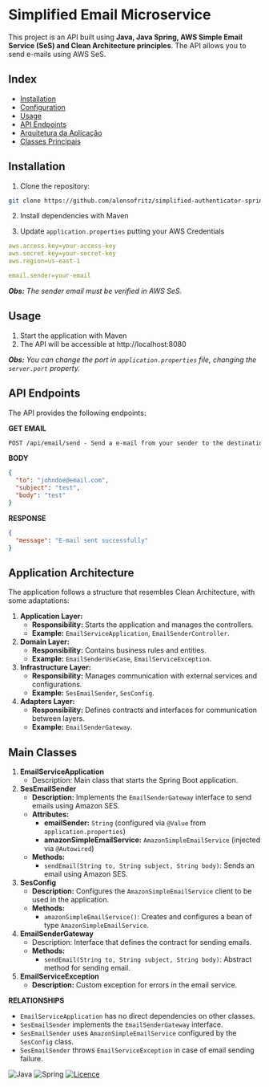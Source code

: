 # Simplified Email Microservice

This project is an API built using **Java, Java Spring, AWS Simple Email Service (SeS) and Clean Architecture principles**. The API allows you to send e-mails using AWS SeS.

## Index

- [Installation](#installation)
- [Configuration](#configuration)
- [Usage](#usage)
- [API Endpoints](#api-endpoints)
- [Arquitetura da Aplicação](#arquitetura-da-aplicação)
- [Classes Principais](#classes-principais)

## Installation

1. Clone the repository:

```bash
git clone https://github.com/alonsofritz/simplified-authenticator-spring.git
```

2. Install dependencies with Maven


3. Update `application.properties` putting your AWS Credentials

```yaml
aws.access.key=your-access-key
aws.secret.key=your-secret-key
aws.region=us-east-1

email.sender=your-email
```
_**Obs:** The sender email must be verified in AWS SeS._
## Usage

1. Start the application with Maven
2. The API will be accessible at http://localhost:8080

_**Obs:** You can change the port in `application.properties` file, changing the `server.port` property._

## API Endpoints
The API provides the following endpoints:

**GET EMAIL**
```markdown
POST /api/email/send - Send a e-mail from your sender to the destination
```

**BODY**
```json
{
  "to": "johndoe@email.com",
  "subject": "test",
  "body": "test"
}
```

**RESPONSE**
```json
{
  "message": "E-mail sent successfully"
}
```

## Application Architecture
The application follows a structure that resembles Clean Architecture, with some adaptations:  
1. **Application Layer:**  
   - **Responsibility:** Starts the application and manages the controllers.
   - **Example:** `EmailServiceApplication`, `EmailSenderController`.
2. **Domain Layer:**  
   - **Responsibility:** Contains business rules and entities.
   - **Example:** `EmailSenderUseCase`, `EmailServiceException`.
3. **Infrastructure Layer:**  
   - **Responsibility:** Manages communication with external services and configurations.
   - **Example:** `SesEmailSender`, `SesConfig`.
4. **Adapters Layer:**  
   - **Responsibility:** Defines contracts and interfaces for communication between layers.
   - **Example:** `EmailSenderGateway`.

## Main Classes
1. **EmailServiceApplication**  
   - Description: Main class that starts the Spring Boot application.
2. **SesEmailSender**  
   - **Description:** Implements the `EmailSenderGateway` interface to send emails using Amazon SES.
   - **Attributes:**
     - **emailSender:** `String` (configured via `@Value` from `application.properties`)
     - **amazonSimpleEmailService:** `AmazonSimpleEmailService` (injected via `@Autowired`)
   - **Methods:**
     - `sendEmail(String to, String subject, String body)`: Sends an email using Amazon SES.
3. **SesConfig**  
   - **Description:** Configures the `AmazonSimpleEmailService` client to be used in the application.
   - **Methods:**
     - `amazonSimpleEmailService()`: Creates and configures a bean of type `AmazonSimpleEmailService`.
4. **EmailSenderGateway**  
   - Description: Interface that defines the contract for sending emails.
   - **Methods:**
     - `sendEmail(String to, String subject, String body)`: Abstract method for sending email.
5. **EmailServiceException**  
   - **Description:** Custom exception for errors in the email service.

**RELATIONSHIPS**

- `EmailServiceApplication` has no direct dependencies on other classes.
- `SesEmailSender` implements the `EmailSenderGateway` interface.
- `SesEmailSender` uses `AmazonSimpleEmailService` configured by the `SesConfig` class.
- `SesEmailSender` throws `EmailServiceException` in case of email sending failure.

 ![Java](https://img.shields.io/badge/java-%23ED8B00.svg?style=for-the-badge&logo=openjdk&logoColor=white)
 ![Spring](https://img.shields.io/badge/spring-%236DB33F.svg?style=for-the-badge&logo=spring&logoColor=white)
 [![Licence](https://img.shields.io/github/license/Ileriayo/markdown-badges?style=for-the-badge)](./LICENSE)

